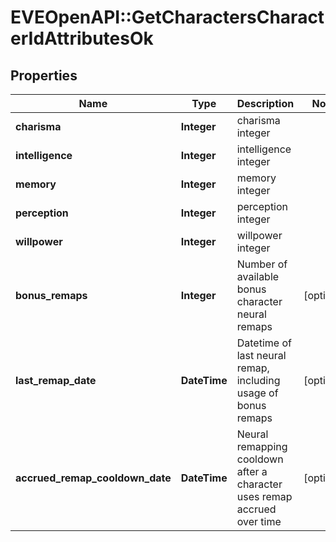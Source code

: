 # EVEOpenAPI::GetCharactersCharacterIdAttributesOk

## Properties
Name | Type | Description | Notes
------------ | ------------- | ------------- | -------------
**charisma** | **Integer** | charisma integer | 
**intelligence** | **Integer** | intelligence integer | 
**memory** | **Integer** | memory integer | 
**perception** | **Integer** | perception integer | 
**willpower** | **Integer** | willpower integer | 
**bonus_remaps** | **Integer** | Number of available bonus character neural remaps | [optional] 
**last_remap_date** | **DateTime** | Datetime of last neural remap, including usage of bonus remaps | [optional] 
**accrued_remap_cooldown_date** | **DateTime** | Neural remapping cooldown after a character uses remap accrued over time | [optional] 


